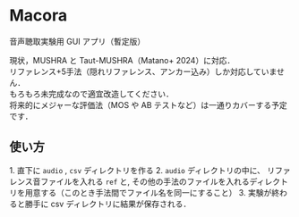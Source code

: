 # Macora
音声聴取実験用 GUI アプリ（暫定版）  

現状，MUSHRA と Taut-MUSHRA（Matano+ 2024）に対応．  
リファレンス+5手法（隠れリファレンス、アンカー込み）しか対応していません．  
もろもろ未完成なので適宜改造してください．  
将来的にメジャーな評価法（MOS や AB テストなど）は一通りカバーする予定です．

## 使い方
1\. 直下に `audio` , `csv` ディレクトリを作る
2\. `audio` ディレクトリの中に、  リファレンス音ファイルを入れる `ref` と, その他の手法のファイルを入れるディレクトリを用意する（このとき手法間でファイル名を同一にすること）
3\. 実験が終わると勝手に csv ディレクトリに結果が保存される．
